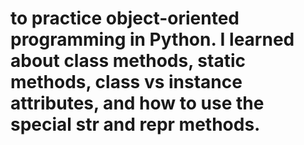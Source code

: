 # to practice object-oriented programming in Python. I learned about class methods, static methods, class vs instance attributes, and how to use the special __str__ and __repr__ methods.
